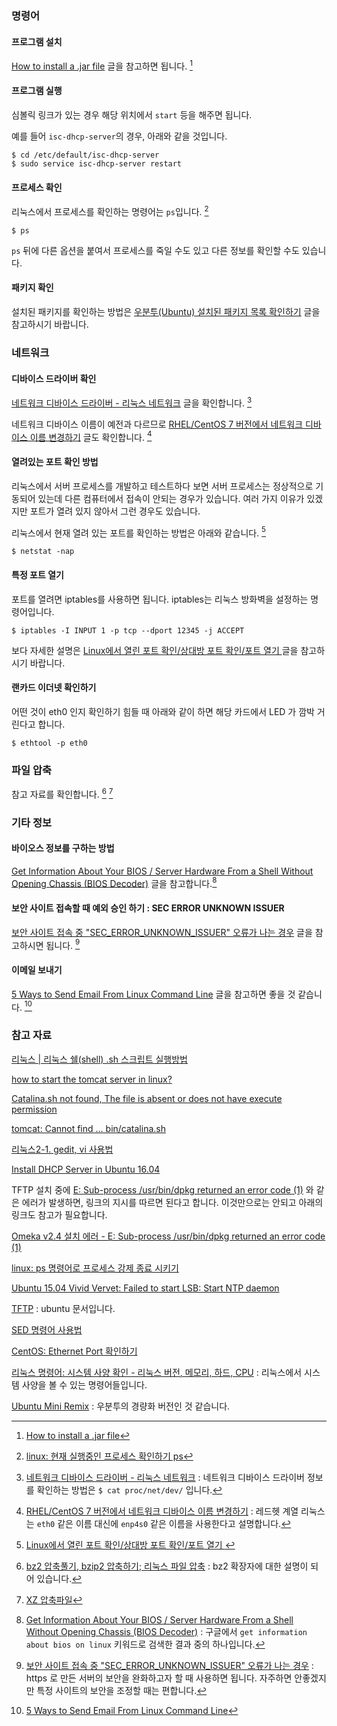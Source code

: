 ### 명령어

#### 프로그램 설치

[How to install a .jar file](http://askubuntu.com/questions/372762/how-to-install-a-jar-file) 글을 참고하면 됩니다. [^askubuntu-372762] 

#### 프로그램 실행

심볼릭 링크가 있는 경우 해당 위치에서 `start` 등을 해주면 됩니다.

예를 들어 `isc-dhcp-server`의 경우, 아래와 같을 것입니다.

```
$ cd /etc/default/isc-dhcp-server
$ sudo service isc-dhcp-server restart
```

#### 프로세스 확인

리눅스에서 프로세스를 확인하는 명령어는 `ps`입니다. [^jamesku-linux]

```
$ ps
```

`ps` 뒤에 다른 옵션을 붙여서 프로세스를 죽일 수도 있고 다른 정보를 확인할 수도 있습니다.

#### 패키지 확인

설치된 패키지를 확인하는 방법은 [우분투(Ubuntu) 설치된 패키지 목록 확인하기](http://ngee.tistory.com/240) 글을 참고하시기 바랍니다.

### 네트워크 

#### 디바이스 드라이버 확인 

[네트워크 디바이스 드라이버 - 리눅스 네트워크](http://mintnlatte.tistory.com/346) 글을 확인합니다. [^mintnlatte-346]

네트워크 디바이스 이름이 예전과 다르므로 [RHEL/CentOS 7 버전에서 네트워크 디바이스 이름 변경하기](http://neo-blog.tistory.com/13) 글도 확인합니다. [^neo-blog-13]

#### 열려있는 포트 확인 방법

리눅스에서 서버 프로세스를 개발하고 테스트하다 보면 서버 프로세스는 정상적으로 기동되어 있는데 다른 컴퓨터에서 접속이 안되는 경우가 있습니다. 여러 가지 이유가 있겠지만 포트가 열려 있지 않아서 그런 경우도 있습니다. 

리눅스에서 현재 열려 있는 포트를 확인하는 방법은 아래와 같습니다. [^khie74-1169521441]

```
$ netstat -nap
```

#### 특정 포트 열기

포트를 열려면 iptables를 사용하면 됩니다. iptables는 리눅스 방화벽을 설정하는 명령어입니다.

```
$ iptables -I INPUT 1 -p tcp --dport 12345 -j ACCEPT 
```

보다 자세한 설명은 [Linux에서 열린 포트 확인/상대방 포트 확인/포트 열기 ](http://khie74.tistory.com/1169521441) 글을 참고하시기 바랍니다.

#### 랜카드 이더넷 확인하기

어떤 것이 eth0 인지 확인하기 힘들 때 아래와 같이 하면 해당 카드에서 LED 가 깜박 거린다고 합니다.

```
$ ethtool -p eth0
```

### 파일 압축

참고 자료를 확인합니다. [^mwultong-bzip2] [^falinux-784352]

### 기타 정보

#### 바이오스 정보를 구하는 방법

[Get Information About Your BIOS / Server Hardware From a Shell Without Opening Chassis (BIOS Decoder)](https://www.cyberciti.biz/tips/querying-dumping-bios-from-linux-command-prompt.html) 글을 참고합니다.[^cyberciti]

#### 보안 사이트 접속할 때 예외 승인 하기 : SEC ERROR UNKNOWN ISSUER

[보안 사이트 접속 중 "SEC_ERROR_UNKNOWN_ISSUER" 오류가 나는 경우](https://support.mozilla.org/t5/문제-해결하기/보안-사이트-접속-중-quot-SEC-ERROR-UNKNOWN-ISSUER-quot-오류가-나는-경우/ta-p/31623) 글을 참고하시면 됩니다. [^sec-error-unknown-issuer]

#### 이메일 보내기

[5 Ways to Send Email From Linux Command Line](http://tecadmin.net/ways-to-send-email-from-linux-command-line/#) 글을 참고하면 좋을 것 같습니다. [^tecadmin-email]

### 참고 자료

[리눅스 | 리눅스 쉘(shell) .sh 스크립트 실행방법](http://websaram.com/bbs/board.php?bo_table=web_server&wr_id=37)

[how to start the tomcat server in linux?](http://stackoverflow.com/questions/19852730/how-to-start-the-tomcat-server-in-linux)

[Catalina.sh not found, The file is absent or does not have execute permission](http://askubuntu.com/questions/790186/catalina-sh-not-found-the-file-is-absent-or-does-not-have-execute-permission)

[^askubuntu-372762]: [How to install a .jar file](http://askubuntu.com/questions/372762/how-to-install-a-jar-file)

[tomcat: Cannot find ... bin/catalina.sh](http://westzero.tistory.com/52)

[리눅스2-1. gedit, vi 사용법](http://blog.naver.com/PostView.nhn?blogId=kjh16241624&logNo=110119462416)

[Install DHCP Server in Ubuntu 16.04](https://www.ostechnix.com/install-dhcp-server-in-ubuntu-16-04/)

TFTP 설치 중에 [E: Sub-process /usr/bin/dpkg returned an error code (1)](https://ubuntuforums.org/showthread.php?t=1642173) 와 같은 에러가 발생하면, 링크의 지시를 따르면 된다고 합니다. 이것만으로는 안되고 아래의 링크도 참고가 필요합니다.

[Omeka v2.4 설치 에러 - E: Sub-process /usr/bin/dpkg returned an error code (1)](http://osasf.net/discussion/405/omeka-v2-4-설치-에러-e-sub-process-usr-bin-dpkg-returned-an-error-code-1)

[linux: ps 명령어로 프로세스 강제 종료 시키기](http://itisyo.tistory.com/entry/linux-ps-명령어로-프로세스-강제-종료-시키기)

[Ubuntu 15.04 Vivid Vervet: Failed to start LSB: Start NTP daemon](http://zeroset.mnim.org/2015/04/27/ubuntu-15-04-vivid-vervet-failed-to-start-lsb-start-ntp-daemon/)

[TFTP](https://help.ubuntu.com/community/TFTP) : ubuntu 문서입니다.

[^jamesku-linux]: [linux: 현재 실행중인 프로세스 확인하기 ps](http://jamesku.tistory.com/entry/linux현재-실행중인-프로세스-확인하기-ps)

[^khie74-1169521441]: [Linux에서 열린 포트 확인/상대방 포트 확인/포트 열기 ](http://khie74.tistory.com/1169521441)

[SED 명령어 사용법](http://linuxstory1.tistory.com/entry/SED-명령어-사용법)

[CentOS: Ethernet Port 확인하기](http://selene0301.tistory.com/115)

[^cyberciti]: [Get Information About Your BIOS / Server Hardware From a Shell Without Opening Chassis (BIOS Decoder)](https://www.cyberciti.biz/tips/querying-dumping-bios-from-linux-command-prompt.html) : 구글에서 `get information about bios on linux` 키워드로 검색한 결과 중의 하나입니다.

[^mintnlatte-346]: [네트워크 디바이스 드라이버 - 리눅스 네트워크](http://mintnlatte.tistory.com/346) : 네트워크 디바이스 드라이버 정보를 확인하는 방법은 `$ cat proc/net/dev/` 입니다. 

[^neo-blog-13]: [RHEL/CentOS 7 버전에서 네트워크 디바이스 이름 변경하기](http://neo-blog.tistory.com/13) : 레드헷 계열 리눅스는 `eth0` 같은 이름 대신에 `enp4s0` 같은 이름을 사용한다고 설명합니다. 

[리눅스 명령어: 시스템 사양 확인  - 리눅스 버전, 메모리, 하드, CPU](http://thisstory.tistory.com/entry/리눅스-명령어-시스템-사양-확인-리눅스버전-메모리-하드-cpu) : 리눅스에서 시스템 사양을 볼 수 있는 명령어들입니다. 

[^sec-error-unknown-issuer]: [보안 사이트 접속 중 "SEC_ERROR_UNKNOWN_ISSUER" 오류가 나는 경우](https://support.mozilla.org/t5/문제-해결하기/보안-사이트-접속-중-quot-SEC-ERROR-UNKNOWN-ISSUER-quot-오류가-나는-경우/ta-p/31623) : https 로 만든 서버의 보안을 완화하고자 할 때 사용하면 됩니다. 자주하면 안좋겠지만 특정 사이트의 보안을 조정할 때는 편합니다.

[^tecadmin-email]: [5 Ways to Send Email From Linux Command Line](http://tecadmin.net/ways-to-send-email-from-linux-command-line/#) 

[^mwultong-bzip2]: [bz2 압축풀기, bzip2 압축하기; 리눅스 파일 압축](http://mwultong.blogspot.com/2007/08/bz2-bzip2.html) : bz2 확장자에 대한 설명이 되어 있습니다.

[^falinux-784352]: [XZ 압축파일](http://forum.falinux.com/zbxe/index.php?document_srl=784352&mid=lecture_tip) 

[Ubuntu Mini Remix](http://www.ubuntu-mini-remix.org) : 우분투의 경량화 버전인 것 같습니다.